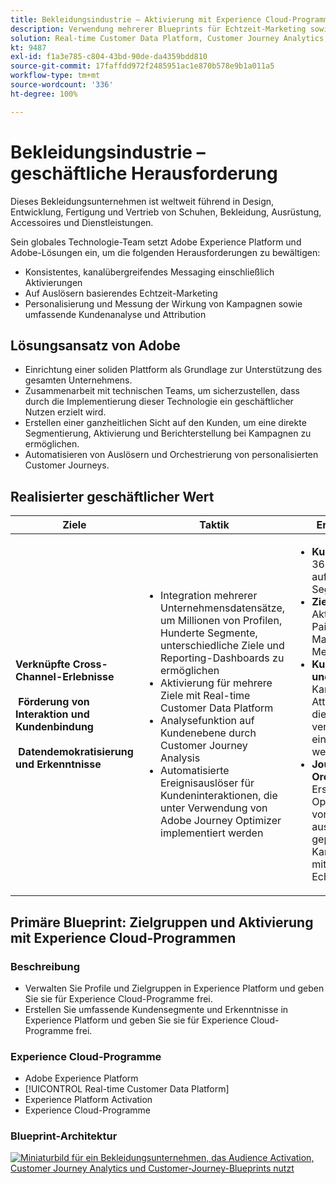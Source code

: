 ```yaml
---
title: Bekleidungsindustrie – Aktivierung mit Experience Cloud-Programmen
description: Verwendung mehrerer Blueprints für Echtzeit-Marketing sowie kanalübergreifende Aktivierung und Analyse.
solution: Real-time Customer Data Platform, Customer Journey Analytics, Journey Orchestration
kt: 9487
exl-id: f1a3e785-c804-43bd-90de-da4359bdd810
source-git-commit: 17faffdd972f2485951ac1e870b578e9b1a011a5
workflow-type: tm+mt
source-wordcount: '336'
ht-degree: 100%

---
```


# Bekleidungsindustrie – geschäftliche Herausforderung

Dieses Bekleidungsunternehmen ist weltweit führend in Design, Entwicklung, Fertigung und Vertrieb von Schuhen, Bekleidung, Ausrüstung, Accessoires und Dienstleistungen.

Sein globales Technologie-Team setzt Adobe Experience Platform und Adobe-Lösungen ein, um die folgenden Herausforderungen zu bewältigen:

* Konsistentes, kanalübergreifendes Messaging einschließlich Aktivierungen
* Auf Auslösern basierendes Echtzeit-Marketing
* Personalisierung und Messung der Wirkung von Kampagnen sowie umfassende Kundenanalyse und Attribution

## Lösungsansatz von Adobe

* Einrichtung einer soliden Plattform als Grundlage zur Unterstützung des gesamten Unternehmens.
* Zusammenarbeit mit technischen Teams, um sicherzustellen, dass durch die Implementierung dieser Technologie ein geschäftlicher Nutzen erzielt wird.
* Erstellen einer ganzheitlichen Sicht auf den Kunden, um eine direkte Segmentierung, Aktivierung und Berichterstellung bei Kampagnen zu ermöglichen.
* Automatisieren von Auslösern und Orchestrierung von personalisierten Customer Journeys.

## Realisierter geschäftlicher Wert

| Ziele | Taktik | Erzielter Wert |
|---|---|---|
| **Verknüpfte Cross-Channel-Erlebnisse **<br></br>** Förderung von Interaktion und Kundenbindung **<br></br>** Datendemokratisierung und Erkenntnisse**</ul> | <ul><li>Integration mehrerer Unternehmensdatensätze, um Millionen von Profilen, Hunderte Segmente, unterschiedliche Ziele und Reporting-Dashboards zu ermöglichen</li><li>Aktivierung für mehrere Ziele mit Real-time Customer Data Platform</li><li>Analysefunktion auf Kundenebene durch Customer Journey Analysis</li><li>Automatisierte Ereignisauslöser für Kundeninteraktionen, die unter Verwendung von Adobe Journey Optimizer implementiert werden</li></ul> | <ul><li><strong> Kundenprofil: </strong>360-Grad-Sicht auf die Kunden zur Segmentierung</li><li><strong>Zielaktivierungen: </strong>Aktivierung auf Paid-Media-, E-Mail- und Social-Media-Plattformen</li><li><strong>Kundenanalyse und Attribution: </strong>Kanalübergreifende Attributionsanalyse, die sofort verfügbar ist und einfach verteilt werden kann<li><strong>Journey Orchestration: </strong> Erstellen und Operationalisieren von automatisch ausgelösten und geplanten Kampagnen mithilfe von Echtzeit-Kontext</li></ul> |

## Primäre Blueprint: Zielgruppen und Aktivierung mit Experience Cloud-Programmen

### Beschreibung

<ul><li>Verwalten Sie Profile und Zielgruppen in Experience Platform und geben Sie sie für Experience Cloud-Programme frei.</li><li>Erstellen Sie umfassende Kundensegmente und Erkenntnisse in Experience Platform und geben Sie sie für Experience Cloud-Programme frei.</li></ul>

### Experience Cloud-Programme

<ul><li>Adobe Experience Platform</li><li>[!UICONTROL Real-time Customer Data Platform]</li><li>Experience Platform Activation</li><li>Experience Cloud-Programme</li></ul>

### Blueprint-Architektur

<a href="https://experienceleague.adobe.com/docs/blueprints-learn/architecture/audience-activation/platform-and-applications.html?lang=de"><img alt="Miniaturbild für ein Bekleidungsunternehmen, das Audience Activation, Customer Journey Analytics und Customer-Journey-Blueprints nutzt" src="https://experienceleague.adobe.com/docs/blueprints-learn/assets/aep+apps_vertical.svg?lang=en"/></a>
